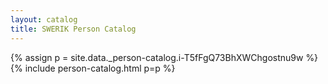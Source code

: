 ```yaml
---
layout: catalog
title: SWERIK Person Catalog
---
```

{% assign p = site.data._person-catalog.i-T5fFgQ73BhXWChgostnu9w %}
{% include person-catalog.html p=p %}

